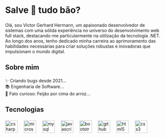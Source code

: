 <h1 align="left">Salve 👋 tudo bão?</h1>

###

<p align="left">Olá, sou Victor Gerhard Hermann, um apaixonado desenvolvedor de sistemas com uma sólida experiência no universo do desenvolvimento web full stack, destacando-me particularmente na utilização da tecnologia .NET. Ao longo dos anos, tenho dedicado minha carreira ao aprimoramento das habilidades necessárias para criar soluções robustas e inovadoras que impulsionam o mundo digital.</p>

###

<h2 align="left">Sobre mim</h2>

###

<p align="left">✨ Criando bugs desde 2021...<br>📚 Engenharia de Software...<br>🎲 Fato curioso: Feijão por cima do arroz...</p>

###

<h2 align="left">Tecnologias</h2>

###

<div align="left">
  <img src="https://cdn.jsdelivr.net/gh/devicons/devicon/icons/csharp/csharp-original.svg" height="40" alt="csharp logo"  />
  <img width="12" />
  <img src="https://cdn.jsdelivr.net/gh/devicons/devicon/icons/microsoftsqlserver/microsoftsqlserver-plain.svg" height="40" alt="microsoftsqlserver logo"  />
  <img width="12" />
  <img src="https://cdn.jsdelivr.net/gh/devicons/devicon/icons/mysql/mysql-original.svg" height="40" alt="mysql logo"  />
  <img width="12" />
  <img src="https://cdn.jsdelivr.net/gh/devicons/devicon/icons/javascript/javascript-original.svg" height="40" alt="javascript logo"  />
  <img width="12" />
  <img src="https://cdn.jsdelivr.net/gh/devicons/devicon/icons/bootstrap/bootstrap-original.svg" height="40" alt="bootstrap logo"  />
  <img width="12" />
  <img src="https://cdn.jsdelivr.net/gh/devicons/devicon/icons/github/github-original.svg" height="40" alt="github logo"  />
  <img width="12" />
  <img src="https://cdn.jsdelivr.net/gh/devicons/devicon/icons/html5/html5-original.svg" height="40" alt="html5 logo"  />
  <img width="12" />
  <img src="https://cdn.jsdelivr.net/gh/devicons/devicon/icons/css3/css3-original.svg" height="40" alt="css3 logo"  />
</div>

###
